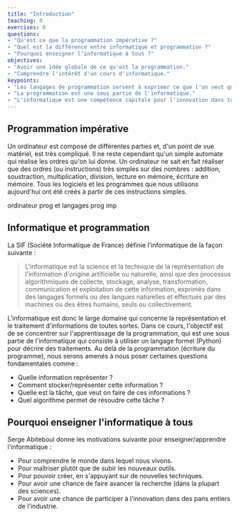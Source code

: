 ```yaml
---
title: "Introduction"
teaching: 0
exercises: 0
questions:
- "Qu'est ce que la programmation impérative ?"
- "Quel est la différence entre informatique et programmation ?"
- "Pourquoi enseigner l’informatique à tous ?"
objectives:
- "Avoir une idée globale de ce qu'est la programmation."
- "Comprendre l'intérêt d'un cours d'informatique."
keypoints:
- "Les langages de programmation servent à exprimer ce que l'on veut que l'ordinateur fasse."
- "La programmation est une sous partie de l'informatique."
- "L'informatique est une compétence capitale pour l'innovation dans toutes les disciplines."
---
```



## Programmation impérative

Un ordinateur est composé de différentes parties et, d'un point de vue matériel, est très compliqué.
Il ne reste cependant qu'un simple automate qui réalise les ordres qu'on lui donne.
Un ordinateur ne sait en fait réaliser que des ordres (ou instructions) très simples sur des nombres : addition, soustraction, multiplication, division, lecture en mémoire, écriture en mémoire.
Tous les logiciels et les programmes que nous utilisons aujourd'hui ont été créés à partir de ces instructions simples.



ordinateur
prog et langages
prog imp


## Informatique et programmation

La SIF (Société Informatique de France) définie l'informatique de la façon suivante :

> L'informatique est la science et la technique de la représentation de l'information d'origine artificielle ou naturelle, ainsi que des processus algorithmiques de collecte, stockage, analyse, transformation, communication et exploitation de cette information, exprimés dans des langages formels ou des langues naturelles et effectués par des machines ou des êtres humains, seuls ou collectivement.

L'informatique est donc le large domaine qui concerne la représentation et le traitement d'informations de toutes sortes.
Dans ce cours, l'objectif est de se concentrer sur l'apprentissage de la programmation, qui est une sous partie de l'informatique qui consiste à utiliser un langage formel (Python) pour décrire des traitements.
Au delà de la programmation (écriture du programme), nous serons amenés à nous poser certaines questions fondamentales comme :
- Quelle information représenter ?
- Comment stocker/représenter cette information ?
- Quelle est la tâche, que veut on faire de ces informations ?
- Quel algorithme permet de résoudre cette tâche ?


## Pourquoi enseigner l'informatique à tous

Serge Abiteboul donne les motivations suivante pour enseigner/apprendre l'informatique :

- Pour comprendre le monde dans lequel nous vivons.
- Pour maîtriser plutôt que de subir les nouveaux outils.
- Pour pouvoir créer, en s'appuyant sur de nouvelles techniques.
- Pour avoir une chance de faire avancer la recherche (dans la plupart des sciences).
- Pour avoir une chance de participer à l'innovation dans des pans entiers de l'industrie.


